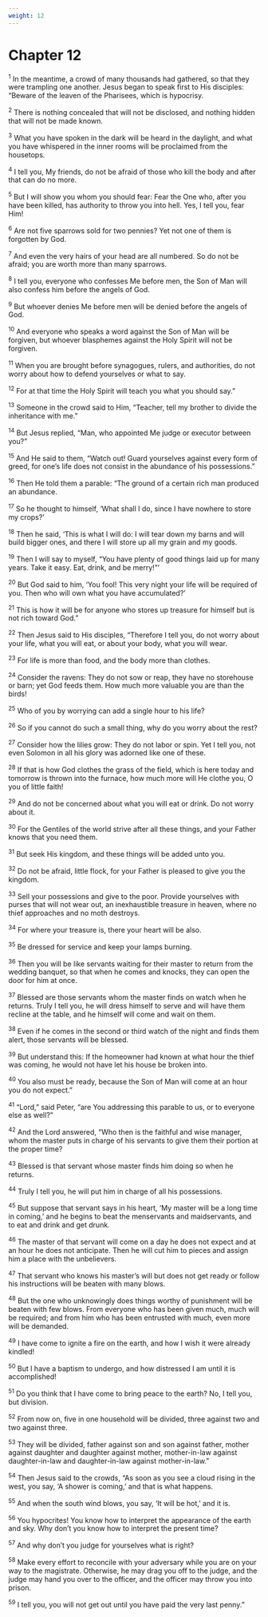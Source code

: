 ```yaml
---
weight: 12
---
```


# Chapter 12

<sup>1</sup> In the meantime, a crowd of many thousands had gathered, so that they were trampling one another. Jesus began to speak first to His disciples: “Beware of the leaven of the Pharisees, which is hypocrisy. 

<sup>2</sup> There is nothing concealed that will not be disclosed, and nothing hidden that will not be made known. 

<sup>3</sup> What you have spoken in the dark will be heard in the daylight, and what you have whispered in the inner rooms will be proclaimed from the housetops. 

<sup>4</sup> I tell you, My friends, do not be afraid of those who kill the body and after that can do no more. 

<sup>5</sup> But I will show you whom you should fear: Fear the One who, after you have been killed, has authority to throw you into hell. Yes, I tell you, fear Him! 

<sup>6</sup> Are not five sparrows sold for two pennies? Yet not one of them is forgotten by God. 

<sup>7</sup> And even the very hairs of your head are all numbered. So do not be afraid; you are worth more than many sparrows. 

<sup>8</sup> I tell you, everyone who confesses Me before men, the Son of Man will also confess him before the angels of God. 

<sup>9</sup> But whoever denies Me before men will be denied before the angels of God. 

<sup>10</sup> And everyone who speaks a word against the Son of Man will be forgiven, but whoever blasphemes against the Holy Spirit will not be forgiven. 

<sup>11</sup> When you are brought before synagogues, rulers, and authorities, do not worry about how to defend yourselves or what to say. 

<sup>12</sup> For at that time the Holy Spirit will teach you what you should say.” 

<sup>13</sup> Someone in the crowd said to Him, “Teacher, tell my brother to divide the inheritance with me.” 

<sup>14</sup> But Jesus replied, “Man, who appointed Me judge or executor between you?” 

<sup>15</sup> And He said to them, “Watch out! Guard yourselves against every form of greed, for one’s life does not consist in the abundance of his possessions.” 

<sup>16</sup> Then He told them a parable: “The ground of a certain rich man produced an abundance. 

<sup>17</sup> So he thought to himself, ‘What shall I do, since I have nowhere to store my crops?’ 

<sup>18</sup> Then he said, ‘This is what I will do: I will tear down my barns and will build bigger ones, and there I will store up all my grain and my goods. 

<sup>19</sup> Then I will say to myself, “You have plenty of good things laid up for many years. Take it easy. Eat, drink, and be merry!”’ 

<sup>20</sup> But God said to him, ‘You fool! This very night your life will be required of you. Then who will own what you have accumulated?’ 

<sup>21</sup> This is how it will be for anyone who stores up treasure for himself but is not rich toward God.” 

<sup>22</sup> Then Jesus said to His disciples, “Therefore I tell you, do not worry about your life, what you will eat, or about your body, what you will wear. 

<sup>23</sup> For life is more than food, and the body more than clothes. 

<sup>24</sup> Consider the ravens: They do not sow or reap, they have no storehouse or barn; yet God feeds them. How much more valuable you are than the birds! 

<sup>25</sup> Who of you by worrying can add a single hour to his life? 

<sup>26</sup> So if you cannot do such a small thing, why do you worry about the rest? 

<sup>27</sup> Consider how the lilies grow: They do not labor or spin. Yet I tell you, not even Solomon in all his glory was adorned like one of these. 

<sup>28</sup> If that is how God clothes the grass of the field, which is here today and tomorrow is thrown into the furnace, how much more will He clothe you, O you of little faith! 

<sup>29</sup> And do not be concerned about what you will eat or drink. Do not worry about it. 

<sup>30</sup> For the Gentiles of the world strive after all these things, and your Father knows that you need them. 

<sup>31</sup> But seek His kingdom, and these things will be added unto you. 

<sup>32</sup> Do not be afraid, little flock, for your Father is pleased to give you the kingdom. 

<sup>33</sup> Sell your possessions and give to the poor. Provide yourselves with purses that will not wear out, an inexhaustible treasure in heaven, where no thief approaches and no moth destroys. 

<sup>34</sup> For where your treasure is, there your heart will be also. 

<sup>35</sup> Be dressed for service and keep your lamps burning. 

<sup>36</sup> Then you will be like servants waiting for their master to return from the wedding banquet, so that when he comes and knocks, they can open the door for him at once. 

<sup>37</sup> Blessed are those servants whom the master finds on watch when he returns. Truly I tell you, he will dress himself to serve and will have them recline at the table, and he himself will come and wait on them. 

<sup>38</sup> Even if he comes in the second or third watch of the night and finds them alert, those servants will be blessed. 

<sup>39</sup> But understand this: If the homeowner had known at what hour the thief was coming, he would not have let his house be broken into. 

<sup>40</sup> You also must be ready, because the Son of Man will come at an hour you do not expect.” 

<sup>41</sup> “Lord,” said Peter, “are You addressing this parable to us, or to everyone else as well?” 

<sup>42</sup> And the Lord answered, “Who then is the faithful and wise manager, whom the master puts in charge of his servants to give them their portion at the proper time? 

<sup>43</sup> Blessed is that servant whose master finds him doing so when he returns. 

<sup>44</sup> Truly I tell you, he will put him in charge of all his possessions. 

<sup>45</sup> But suppose that servant says in his heart, ‘My master will be a long time in coming,’ and he begins to beat the menservants and maidservants, and to eat and drink and get drunk. 

<sup>46</sup> The master of that servant will come on a day he does not expect and at an hour he does not anticipate. Then he will cut him to pieces and assign him a place with the unbelievers. 

<sup>47</sup> That servant who knows his master’s will but does not get ready or follow his instructions will be beaten with many blows. 

<sup>48</sup> But the one who unknowingly does things worthy of punishment will be beaten with few blows. From everyone who has been given much, much will be required; and from him who has been entrusted with much, even more will be demanded. 

<sup>49</sup> I have come to ignite a fire on the earth, and how I wish it were already kindled! 

<sup>50</sup> But I have a baptism to undergo, and how distressed I am until it is accomplished! 

<sup>51</sup> Do you think that I have come to bring peace to the earth? No, I tell you, but division. 

<sup>52</sup> From now on, five in one household will be divided, three against two and two against three. 

<sup>53</sup> They will be divided, father against son and son against father, mother against daughter and daughter against mother, mother-in-law against daughter-in-law and daughter-in-law against mother-in-law.” 

<sup>54</sup> Then Jesus said to the crowds, “As soon as you see a cloud rising in the west, you say, ‘A shower is coming,’ and that is what happens. 

<sup>55</sup> And when the south wind blows, you say, ‘It will be hot,’ and it is. 

<sup>56</sup> You hypocrites! You know how to interpret the appearance of the earth and sky. Why don’t you know how to interpret the present time? 

<sup>57</sup> And why don’t you judge for yourselves what is right? 

<sup>58</sup> Make every effort to reconcile with your adversary while you are on your way to the magistrate. Otherwise, he may drag you off to the judge, and the judge may hand you over to the officer, and the officer may throw you into prison. 

<sup>59</sup> I tell you, you will not get out until you have paid the very last penny.” 


